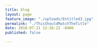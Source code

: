 ```yaml
---
title: blog
layout: page
feature_image: "./uploads/Entitled3.jpg"
permalink: "./ThisShouldMatchTheTitle"
date: 2018-07-21 12:26:22 -0400
published: false

---
```

